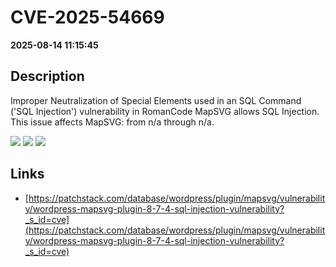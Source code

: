 # CVE-2025-54669

**2025-08-14 11:15:45**

## Description
Improper Neutralization of Special Elements used in an SQL Command ('SQL Injection') vulnerability in RomanCode MapSVG allows SQL Injection. This issue affects MapSVG: from n/a through n/a.

![](https://img.shields.io/static/v1?label=Score&message=9.3&color=red)
![](https://img.shields.io/static/v1?label=Severity&message=CRITICAL&color=red)
![](https://img.shields.io/static/v1?label=CWE&message=SQL&color=green)

## Links
- [https://patchstack.com/database/wordpress/plugin/mapsvg/vulnerability/wordpress-mapsvg-plugin-8-7-4-sql-injection-vulnerability?_s_id=cve](https://patchstack.com/database/wordpress/plugin/mapsvg/vulnerability/wordpress-mapsvg-plugin-8-7-4-sql-injection-vulnerability?_s_id=cve)
